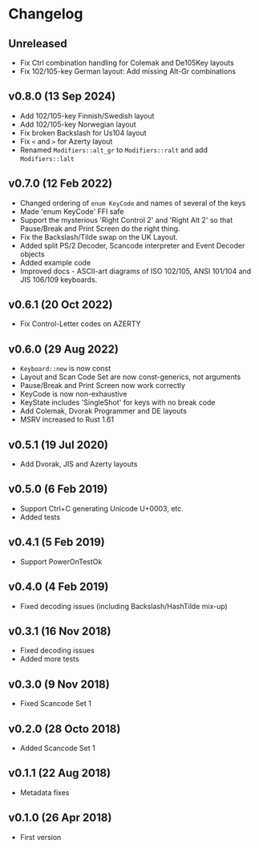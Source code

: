 # Changelog

## Unreleased

* Fix Ctrl combination handling for Colemak and De105Key layouts
* Fix 102/105-key German layout: Add missing Alt-Gr combinations

## v0.8.0 (13 Sep 2024)

* Add 102/105-key Finnish/Swedish layout
* Add 102/105-key Norwegian layout
* Fix broken Backslash for Us104 layout
* Fix `<` and `>` for Azerty layout
* Renamed `Modifiers::alt_gr` to `Modifiers::ralt` and add `Modifiers::lalt`

## v0.7.0 (12 Feb 2022)

* Changed ordering of `enum KeyCode` and names of several of the keys
* Made 'enum KeyCode' FFI safe
* Support the mysterious 'Right Control 2' and 'Right Alt 2' so that Pause/Break
  and Print Screen do the right thing.
* Fix the Backslash/Tilde swap on the UK Layout.
* Added split PS/2 Decoder, Scancode interpreter and Event Decoder objects
* Added example code
* Improved docs - ASCII-art diagrams of ISO 102/105, ANSI 101/104 and JIS 106/109 keyboards.

## v0.6.1 (20 Oct 2022)

* Fix Control-Letter codes on AZERTY

## v0.6.0 (29 Aug 2022)

* `Keyboard::new` is now const
* Layout and Scan Code Set are now const-generics, not arguments
* Pause/Break and Print Screen now work correctly
* KeyCode is now non-exhaustive
* KeyState includes 'SingleShot' for keys with no break code
* Add Colemak, Dvorak Programmer and DE layouts
* MSRV increased to Rust 1.61

## v0.5.1 (19 Jul 2020)

* Add Dvorak, JIS and Azerty layouts

## v0.5.0 (6 Feb 2019)

* Support Ctrl+C generating Unicode U+0003, etc.
* Added tests

## v0.4.1 (5 Feb 2019)

* Support PowerOnTestOk

## v0.4.0 (4 Feb 2019)

* Fixed decoding issues (including Backslash/HashTilde mix-up)

## v0.3.1 (16 Nov 2018)

* Fixed decoding issues
* Added more tests

## v0.3.0 (9 Nov 2018)

* Fixed Scancode Set 1

## v0.2.0 (28 Octo 2018)

* Added Scancode Set 1

## v0.1.1 (22 Aug 2018)

* Metadata fixes

## v0.1.0 (26 Apr 2018)

* First version
